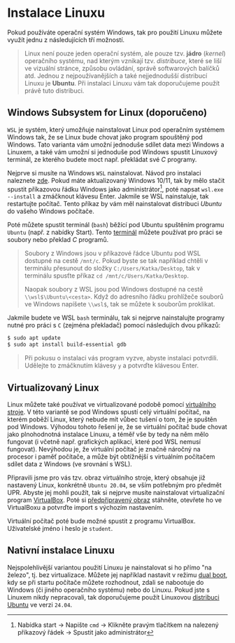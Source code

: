 # Instalace Linuxu
Pokud používáte operační systém Windows, tak pro použití Linuxu můžete využít jednu z následujících
tří možností.

> Linux není pouze jeden operační systém, ale pouze tzv. **jádro** (*kernel*) operačního systému,
nad kterým vznikají tzv. *distribuce*, které se liší ve vizuální stránce, způsobu ovládání, správě
softwarových balíčků atd. Jednou z nejpoužívanějších a také nejjednodušší distribucí Linuxu
je **Ubuntu**. Při instalaci Linuxu vám tak doporučujeme použít právě tuto distribuci.

## Windows Subsystem for Linux (doporučeno)
`WSL` je systém, který umožňuje nainstalovat Linux pod operačním systémem Windows tak, že se Linux
bude chovat jako program spouštěný pod Windows. Tato varianta vám umožní jednoduše sdílet data
mezi Windows a Linuxem, a také vám umožní si jednoduše pod Windows spustit Linuxový terminál, ze
kterého budete moct např. překládat své *C* programy.

Nejprve si musíte na Windows `WSL` nainstalovat. Návod pro instalaci naleznete [zde](https://docs.microsoft.com/cs-cz/windows/wsl/install).
Pokud máte aktualizovaný Windows 10/11, tak by mělo stačit spustit příkazovou řádku Windows jako administrátor[^1],
poté napsat `wsl.exe --install` a zmáčknout klávesu Enter. Jakmile se WSL nainstaluje, tak restartujte počítač.
Tento příkaz by vám měl nainstalovat distribuci *Ubuntu* do vašeho Windows počítače.

[^1]: Nabídka start -> Napište `cmd` -> Klikněte pravým tlačítkem na nalezený příkazový řádek -> Spustit jako administrátor

Poté můžete spustit terminál (`bash`) běžící pod Ubuntu spuštěním programu `Ubuntu` (např. z nabídky
Start). Tento [terminál](os.md#základy-používání-linuxu) můžete používat pro práci se soubory nebo
překlad *C* programů.

> Soubory z Windows jsou v příkazové řádce Ubuntu pod WSL dostupné na cestě `/mnt/c`. Pokud byste
> se tak například chtěli v terminálu přesunout do složky `C:/Users/Katka/Desktop`, tak v terminálu
> spusťte příkaz `cd /mnt/c/Users/Katka/Desktop`.
>
> Naopak soubory z WSL jsou pod Windows dostupné na cestě `\\wsl$\Ubuntu\<cesta>`. Když do adresního
> řádku prohlížeče souborů ve Windows napíšete `\\wsl$`, tak se můžete k souborům proklikat.

Jakmile budete ve WSL `bash` terminálu, tak si nejprve nainstalujte programy nutné pro práci s `C`
(zejména překladač) pomocí následujích dvou příkazů:
```bash
$ sudo apt update
$ sudo apt install build-essential gdb
```

> Při pokusu o instalaci vás program vyzve, abyste instalaci potvrdili. Udělejte to zmáčknutím klávesy `y`
> a potvrďte klávesou Enter.

## Virtualizovaný Linux
Linux můžete také používat ve virtualizované podobě pomocí
[virtuálního stroje](https://cs.wikipedia.org/wiki/Virtu%C3%A1ln%C3%AD_stroj). V této variantě se
pod Windows spustí celý virtuální počítač, na kterém poběží Linux, který nebude mít vůbec tušení o
tom, že je spuštěn pod Windows. Výhodou tohoto řešení je, že se virtuální počítač bude chovat jako
plnohodnotná instalace Linuxu, a téměř vše by tedy na něm mělo fungovat (i včetně např. grafických
aplikací, které pod WSL nemusí fungovat). Nevýhodou je, že virtuální počítač je značně náročný na procesor
i paměť počítače, a může být obtížnější s virtuálním počítačem sdílet data z Windows (ve srovnání s WSL).

Připravili jsme pro vás tzv. obraz virtuálního stroje, který obsahuje již nastavený Linux, konkrétně
`Ubuntu 20.04`, se vším potřebným pro předmět UPR. Abyste jej mohli použít, tak si nejprve musíte
nainstalovat virtualizační program [VirtualBox](https://www.virtualbox.org/wiki/Downloads). Poté si
[předpřipravený obraz](https://drive.google.com/file/d/1RsFoternYw1vNYlHefa5wr1ZwLv81wBi/view?usp=sharing) stáhněte, otevřete ho ve VirtualBoxu
a potvrďte import s výchozím nastavením.

Virtuální počítač poté bude možné spustit z programu VirtualBox. Uživatelské jméno i heslo je
`student`.

## Nativní instalace Linuxu
Nejspolehlivější variantou použití Linuxu je nainstalovat si ho přímo "na železo", tj. bez
virtualizace. Můžete jej například nastavit v režimu
[dual boot](https://www.tecmint.com/install-ubuntu-alongside-with-windows-dual-boot/), kdy se při
startu počítače můžete rozhodnout, zdali se nabootuje do Windows (či jiného operačního systému)
nebo do Linuxu. Pokud jste s Linuxem nikdy nepracovali, tak doporučujeme použít Linuxovou
[distribuci Ubuntu](https://itsfoss.com/install-ubuntu/) ve verzi `24.04`.
